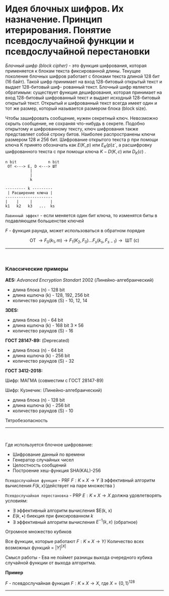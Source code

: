 # Идея блочных шифров. Их назначение. Принцип итерирования. Понятие псевдослучайной функции и псевдослучайной перестановки

*Блочный шифр (block cipher)* - это функция шифрования, которая применяется к блокам текста фиксированной длины. Текущее поколение блочных шифров работает с блоками текста длиной 128 бит (16 байт). Такой шифр принимает на вход 128-битовый открытый текст и выдает 128-битовый шиф- рованный текст. Блочный шифр является обратимым: существует функция дешифрования, которая принимает на вход 128-битовый шифрованный текст и выдает исходный 128-битовый открытый текст. Открытый и шифрованный текст всегда имеет один и тот же размер, который называется размером блока (block size).

Чтобы зашифровать сообщение, нужен секретный ключ. Невозможно скрыть сообщение, не сохраняя что-нибудь в секрете. Подобно открытому и шифрованному тексту, ключ шифрования также представляет собой строку битов. Наиболее распространены ключи размером 128 и 256 бит. Шифрование открытого текста p при помощи ключа K принято обозначать как $E(K, p)$ или $E_K(p)$z`, а расшифровку шифрованного текста c при помощи ключа $K - D(K, c)$ или $D_K(c)$ .

```
n bit              n bit        
 OT <---> E, D <---> ШТ
           |
           |
           k 
```

```
--------- k ---------
 | Расширение ключа |
---------------------
|    |     |        |
k1   k2   k3   ...  ks
```


`Лавинный эффект` - если меняется один бит ключа, то изменятся биты в подавляющем большенстве ключей 

$F$ - функция раунда, может использоваться в обратном порядке

$$
\text{ОТ } \to F_0(k_1, m) \to F_1(K_2, F_0) \dots F_s(k_s, F_{s-1}) \to \text{ ШТ (c)}
$$

---

<br>

### Классические примеры

**AES:** *Advanced Encryption Standart* 2002 (Линейно-алгебраический)

+ длина блока (n) - 128 bit
+ длина кшлюча (k) - 128, 192, 256 bit
+ количество раундов (S) - 10, 12, 14

**3DES:**

+ длина блока (n) - 64 bit
+ длина кшлюча (k) - 168 bit $3\times 56$
+ количество раундов (S) - 16


**ГОСТ 28147-89:** (Deprecated)

+ длина блока (n) - 64 bit
+ длина кшлюча (k) - 256 bit
+ количество раундов (S) - 32

**ГОСТ 3412-2018:** 

Шифр: МАГМА (совместим с ГОСТ 28147-89)

Шифр: Кузнечик: (Линейно-алгебраический)

+ длина блока (n) - 128 bit
+ длина кшлюча (k) - 256 bit
+ количество раундов (S) - 10

Тятробезопасность

--- 

<br>

Где используется блочное шифрование: 

+ Шифрование данный по времени
+ Генератор случайных чисел
+ Целостность сообщений
+ Построение хеш-функция SHA(KAL)-256


`Псевдослучайная функция` - PRF $F: K\times X \to Y$ $\exists$ эффективный алгоритм вычисления $F(k,x)$(действует на паре множества )

`Псевдослучайная перестановка` - PRP $E: K\times X \to X$ должна удовлетворять условиям: 

+ $\exists$ эффективный алгоритм вычисления $E(k, x)
+ $E(k, \bullet)$ биекция при фиксированном $k$
+ $\exists$ эффективный алгоритм вычисления $E^{-1}(k, x)$ (обратное)

Огромное множество кубиков

Все функции, которые работают $F: K\times X \to Y$/ Количество всех возможных функций = $\vert Y \vert ^ {\vert X \vert}$

Смысл работы - Ева не поймет разницы выхода очередного кубика случайной функции от выхода алгоритма.  

**Пример**

$F$ - псевдослучайная функция $F:K\times X\to X$, где $X=\lbrace 0,1\rbrace ^{128}$

---






